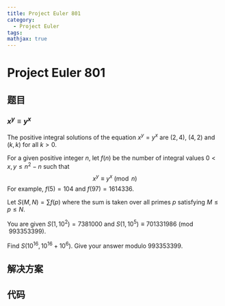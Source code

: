 ```yaml
---
title: Project Euler 801
category:
  - Project Euler
tags:
mathjax: true
---
```

<escape><!-- more --></escape>
    
# Project Euler 801
## 题目
### $x^y \equiv y^x$


The positive integral solutions of the equation $x^y=y^x$ are $(2,4)$, $(4,2)$ and $(k,k)$ for all $k > 0$.

For a given positive integer $n$, let $f(n)$ be the number of integral values $0 < x,y \leq n^2-n$ such that
$$x^y\equiv y^x \pmod n$$
For example, $f(5)=104$ and $f(97)=1614336$.

Let $S(M,N)=\sum f(p)$ where the sum is taken over all primes $p$ satisfying $M\le p\le N$.

You are given $S(1,10^2)=7381000$ and $S(1,10^5) \equiv 701331986 \pmod{993353399}$.

Find $S(10^{16}, 10^{16}+10^6)$. Give your answer modulo $993353399$.


## 解决方案


## 代码


